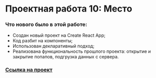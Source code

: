 # Проектная работа 10: Место

### Что нового было в этой работе:
* Создан новый проект на Create React App;
* Код разбит на компоненты;
* Использован декларативный подход;
* Реализована функциональность прошлого проекта: открытие и закрытие попапов, подгрузка данных с сервера.


### [Ссылка на проект](https://nastyalyashko.github.io/mesto-react/)
